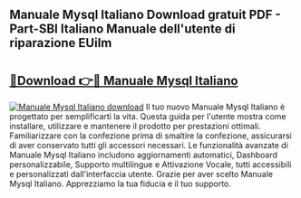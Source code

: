 ## Manuale Mysql Italiano Download gratuit PDF - Part-SBI Italiano Manuale dell'utente di riparazione EUiIm

# <h2><a href="http://dfcupm.blite.top/?on=Manuale+Mysql+Italiano">🔗Download 👉🔴 Manuale Mysql Italiano</a></h2>

[![Manuale Mysql Italiano download](https://i.imgur.com/lujVjoI.png)](http://dfcupm.blite.top/?on=Manuale+Mysql+Italiano)
Il tuo nuovo Manuale Mysql Italiano è progettato per semplificarti la vita. Questa guida per l'utente mostra come installare, utilizzare e mantenere il prodotto per prestazioni ottimali. Familiarizzare con la confezione prima di smaltire la confezione, assicurarsi di aver conservato tutti gli accessori necessari. Le funzionalità avanzate di Manuale Mysql Italiano includono aggiornamenti automatici, Dashboard personalizzabile, Supporto multilingue e Attivazione Vocale, tutti accessibili e personalizzati dall'interfaccia utente. Grazie per aver scelto Manuale Mysql Italiano. Apprezziamo la tua fiducia e il tuo supporto.
